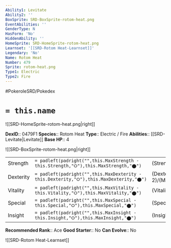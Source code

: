 ```yaml
---
Ability1: Levitate
Ability2: ''
BoxSprite: SRD-BoxSprite-rotom-heat.png
EventAbilities: ''
GenderType: N
HasForm: 'No'
HiddenAbility: ''
HomeSprite: SRD-HomeSprite-rotom-heat.png
Learnset: '[[SRD-Rotom Heat-Learnset]]'
Legendary: 'No'
Name: Rotom Heat
Number: 479
Sprite: rotom-heat.png
Type1: Electric
Type2: Fire
---
```


#PokeroleSRD/Pokedex

# `= this.name`

![[SRD-HomeSprite-rotom-heat.png|right]]

**DexID**:: 0479F1
**Species**:: Rotom Heat
**Type**:: Electric / Fire
**Abilities**:: [[SRD-Levitate|Levitate]]
**Base HP**:: 4

![[SRD-BoxSprite-rotom-heat.png|right]]

|           |                                                                                        |                                          |
| --------- | -------------------------------------------------------------------------------------- | ---------------------------------------- |
| Strength  | `= padleft(padright("",this.MaxStrength - this.Strength,"⭘"),this.MaxStrength,"⬤")`    | (Strength::2)/(MaxStrength::4)   |
| Dexterity | `= padleft(padright("",this.MaxDexterity - this.Dexterity,"⭘"),this.MaxDexterity,"⬤")` | (Dexterity:: 2)/(MaxDexterity::5) |
| Vitality  | `= padleft(padright("",this.MaxVitality - this.Vitality,"⭘"),this.MaxVitality,"⬤")`    | (Vitality::3)/(MaxVitality::6)   |
| Special   | `= padleft(padright("",this.MaxSpecial - this.Special,"⭘"),this.MaxSpecial,"⬤")`       | (Special::3)/(MaxSpecial::6)     |
| Insight   | `= padleft(padright("",this.MaxInsight - this.Insight,"⭘"),this.MaxInsight,"⬤")`       | (Insight::3)/(MaxInsight::6)     |

**Recommended Rank**:: Ace
**Good Starter**:: No
**Can Evolve**:: No

![[SRD-Rotom Heat-Learnset]]